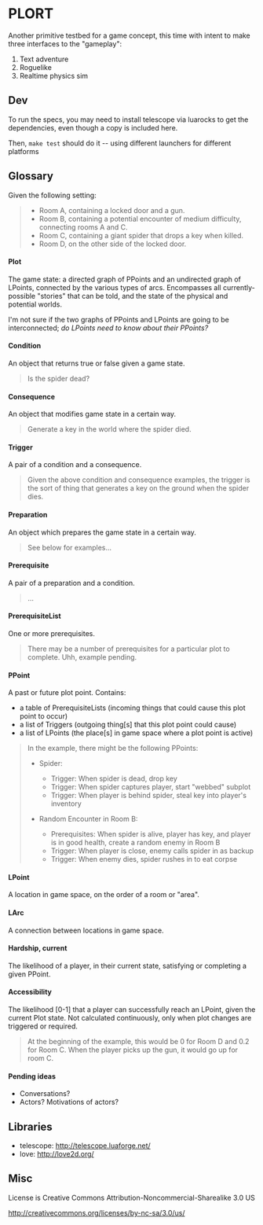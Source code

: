 # PLORT

Another primitive testbed for a game concept, this time with intent to make three interfaces to the "gameplay":

  1. Text adventure
  2. Roguelike
  3. Realtime physics sim

## Dev

To run the specs, you may need to install telescope via luarocks to get the dependencies, even though a copy is included here.

Then, `make test` should do it -- using different launchers for different platforms


## Glossary

Given the following setting:

> - Room A, containing a locked door and a gun.
> - Room B, containing a potential encounter of medium difficulty, connecting rooms A and C.
> - Room C, containing a giant spider that drops a key when killed.
> - Room D, on the other side of the locked door.


#### Plot

The game state: a directed graph of PPoints and an undirected graph of LPoints, connected by the various types of arcs. Encompasses all currently-possible "stories" that can be told, and the state of the physical and potential worlds. 

I'm not sure if the two graphs of PPoints and LPoints are going to be interconnected; _do LPoints need to know about their PPoints?_

#### Condition

An object that returns true or false given a game state.

> Is the spider dead?

#### Consequence

An object that modifies game state in a certain way.

> Generate a key in the world where the spider died.

#### Trigger

A pair of a condition and a consequence.

> Given the above condition and consequence examples, the trigger is the sort of thing that generates a key on the ground when the spider dies.

#### Preparation

An object which prepares the game state in a certain way.

> See below for examples...

#### Prerequisite

A pair of a preparation and a condition.

> ... 

#### PrerequisiteList

One or more prerequisites.

> There may be a number of prerequisites for a particular plot to complete. Uhh, example pending.

#### PPoint

A past or future plot point. Contains:

  - a table of PrerequisiteLists (incoming things that could cause this plot point to occur)
  - a list of Triggers (outgoing thing[s] that this plot point could cause)
  - a list of LPoints (the place[s] in game space where a plot point is active)

> In the example, there might be the following PPoints:
>
> - Spider: 
>   - Trigger: When spider is dead, drop key
>   - Trigger: When spider captures player, start "webbed" subplot
>   - Trigger: When player is behind spider, steal key into player's inventory
>
> - Random Encounter in Room B:
>   - Prerequisites: When spider is alive, player has key, and player is in good health, create a random enemy in Room B
>   - Trigger: When player is close, enemy calls spider in as backup
>   - Trigger: When enemy dies, spider rushes in to eat corpse

#### LPoint

A location in game space, on the order of a room or "area".

#### LArc

A connection between locations in game space. 

#### Hardship, current

The likelihood of a player, in their current state, satisfying or completing a given PPoint.

#### Accessibility

The likelihood [0-1] that a player can successfully reach an LPoint, given the current Plot state. Not calculated continuously, only when plot changes are triggered or required.

> At the beginning of the example, this would be 0 for Room D and 0.2 for Room C. When the player picks up the gun, it would go up for room C.


#### Pending ideas

  - Conversations?
  - Actors? Motivations of actors?


## Libraries

  - telescope: http://telescope.luaforge.net/
  - love: http://love2d.org/


## Misc

License is Creative Commons Attribution-Noncommercial-Sharealike 3.0 US

http://creativecommons.org/licenses/by-nc-sa/3.0/us/

